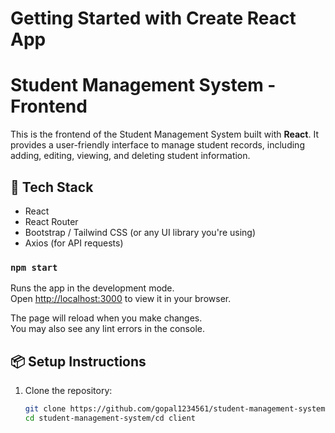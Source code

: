 # Getting Started with Create React App
# Student Management System - Frontend

This is the frontend of the Student Management System built with **React**. It provides a user-friendly interface to manage student records, including adding, editing, viewing, and deleting student information.
## 🚀 Tech Stack

- React
- React Router
- Bootstrap / Tailwind CSS (or any UI library    you're using)
- Axios (for API requests)

### `npm start`

Runs the app in the development mode.\
Open [http://localhost:3000](http://localhost:3000) to view it in your browser.

The page will reload when you make changes.\
You may also see any lint errors in the console.

## 📦 Setup Instructions

1. Clone the repository:
   ```bash
   git clone https://github.com/gopal1234561/student-management-system.git
   cd student-management-system/cd client
